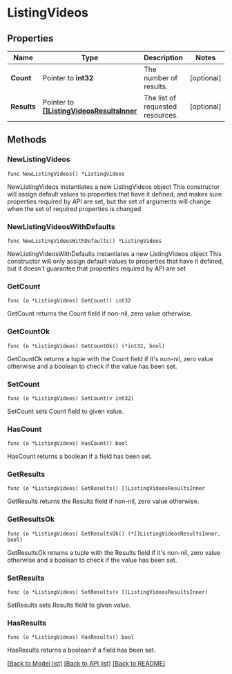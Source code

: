 # ListingVideos

## Properties

Name | Type | Description | Notes
------------ | ------------- | ------------- | -------------
**Count** | Pointer to **int32** | The number of results. | [optional] 
**Results** | Pointer to [**[]ListingVideosResultsInner**](ListingVideosResultsInner.md) | The list of requested resources. | [optional] 

## Methods

### NewListingVideos

`func NewListingVideos() *ListingVideos`

NewListingVideos instantiates a new ListingVideos object
This constructor will assign default values to properties that have it defined,
and makes sure properties required by API are set, but the set of arguments
will change when the set of required properties is changed

### NewListingVideosWithDefaults

`func NewListingVideosWithDefaults() *ListingVideos`

NewListingVideosWithDefaults instantiates a new ListingVideos object
This constructor will only assign default values to properties that have it defined,
but it doesn't guarantee that properties required by API are set

### GetCount

`func (o *ListingVideos) GetCount() int32`

GetCount returns the Count field if non-nil, zero value otherwise.

### GetCountOk

`func (o *ListingVideos) GetCountOk() (*int32, bool)`

GetCountOk returns a tuple with the Count field if it's non-nil, zero value otherwise
and a boolean to check if the value has been set.

### SetCount

`func (o *ListingVideos) SetCount(v int32)`

SetCount sets Count field to given value.

### HasCount

`func (o *ListingVideos) HasCount() bool`

HasCount returns a boolean if a field has been set.

### GetResults

`func (o *ListingVideos) GetResults() []ListingVideosResultsInner`

GetResults returns the Results field if non-nil, zero value otherwise.

### GetResultsOk

`func (o *ListingVideos) GetResultsOk() (*[]ListingVideosResultsInner, bool)`

GetResultsOk returns a tuple with the Results field if it's non-nil, zero value otherwise
and a boolean to check if the value has been set.

### SetResults

`func (o *ListingVideos) SetResults(v []ListingVideosResultsInner)`

SetResults sets Results field to given value.

### HasResults

`func (o *ListingVideos) HasResults() bool`

HasResults returns a boolean if a field has been set.


[[Back to Model list]](../README.md#documentation-for-models) [[Back to API list]](../README.md#documentation-for-api-endpoints) [[Back to README]](../README.md)


